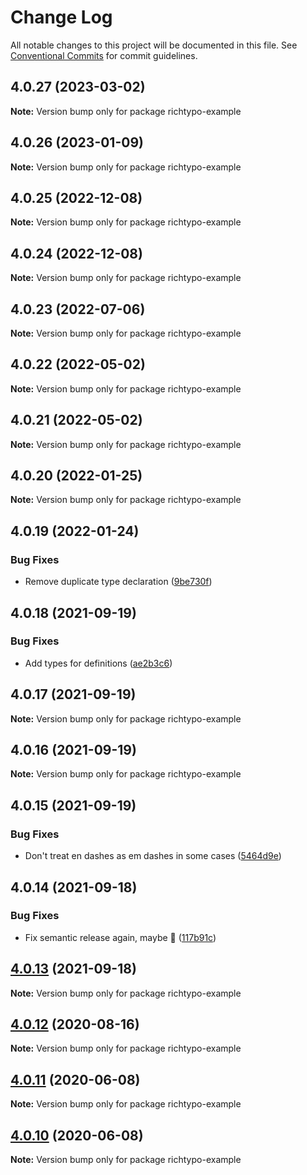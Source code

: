 # Change Log

All notable changes to this project will be documented in this file.
See [Conventional Commits](https://conventionalcommits.org) for commit guidelines.

## 4.0.27 (2023-03-02)

**Note:** Version bump only for package richtypo-example





## 4.0.26 (2023-01-09)

**Note:** Version bump only for package richtypo-example





## 4.0.25 (2022-12-08)

**Note:** Version bump only for package richtypo-example





## 4.0.24 (2022-12-08)

**Note:** Version bump only for package richtypo-example





## 4.0.23 (2022-07-06)

**Note:** Version bump only for package richtypo-example





## 4.0.22 (2022-05-02)

**Note:** Version bump only for package richtypo-example





## 4.0.21 (2022-05-02)

**Note:** Version bump only for package richtypo-example





## 4.0.20 (2022-01-25)

**Note:** Version bump only for package richtypo-example





## 4.0.19 (2022-01-24)


### Bug Fixes

* Remove duplicate type declaration ([9be730f](https://github.com/sapegin/richtypo.js/commit/9be730f453136bfd34a96547e979844300f9447c))





## 4.0.18 (2021-09-19)


### Bug Fixes

* Add types for definitions ([ae2b3c6](https://github.com/sapegin/richtypo.js/commit/ae2b3c6f97a2300dc0f57e9c54c43d5b862a46bc))





## 4.0.17 (2021-09-19)

**Note:** Version bump only for package richtypo-example





## 4.0.16 (2021-09-19)

**Note:** Version bump only for package richtypo-example





## 4.0.15 (2021-09-19)


### Bug Fixes

* Don't treat en dashes as em dashes in some cases ([5464d9e](https://github.com/sapegin/richtypo.js/commit/5464d9e3c10aceec6ca2ee90666ac73eb8585972))





## 4.0.14 (2021-09-18)


### Bug Fixes

* Fix semantic release again, maybe 🦜 ([117b91c](https://github.com/sapegin/richtypo.js/commit/117b91cf8affab8b4e216dab74c05d8d854ef1fd))





## [4.0.13](https://github.com/sapegin/richtypo.js/compare/richtypo-example@4.0.12...richtypo-example@4.0.13) (2021-09-18)

**Note:** Version bump only for package richtypo-example

## [4.0.12](https://github.com/sapegin/richtypo.js/compare/richtypo-example@4.0.11...richtypo-example@4.0.12) (2020-08-16)

**Note:** Version bump only for package richtypo-example

## [4.0.11](https://github.com/sapegin/richtypo.js/compare/richtypo-example@4.0.10...richtypo-example@4.0.11) (2020-06-08)

**Note:** Version bump only for package richtypo-example

## [4.0.10](https://github.com/sapegin/richtypo.js/compare/richtypo-example@4.0.9...richtypo-example@4.0.10) (2020-06-08)

**Note:** Version bump only for package richtypo-example
